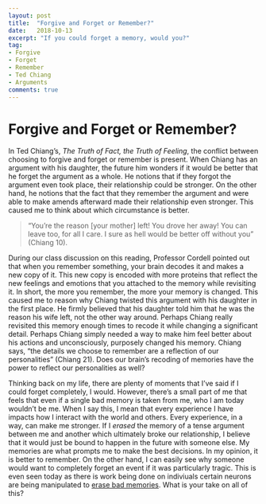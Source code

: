 ```yaml
---
layout: post
title:  "Forgive and Forget or Remember?"
date:   2018-10-13
excerpt: "If you could forget a memory, would you?"
tag:
- Forgive 
- Forget
- Remember
- Ted Chiang
- Arguments
comments: true
---
```


# Forgive and Forget or Remember?

In Ted Chiang’s, *The Truth of Fact, the Truth of Feeling*, the conflict between choosing to forgive and forget or remember is present. When Chiang has an argument with his daughter, the future him wonders if it would be better that he forget the argument as a whole. He notions that if they forgot the argument even took place, their relationship could be stronger. On the other hand, he notions that the fact that they remember the argument and were able to make amends afterward made their relationship even stronger. This caused me to think about which circumstance is better. 

>“You’re the reason [your mother] left! You drove her away! You can leave too, for all I care. 
>I sure as hell would be better off without you” (Chiang 10).

During our class discussion on this reading, Professor Cordell pointed out that when you remember something, your brain decodes it and makes a new copy of it. This new copy is encoded with more proteins that reflect the new feelings and emotions that you attached to the memory while revisiting it. In short, the more you remember, the more your memory is changed. This caused me to reason why Chiang twisted this argument with his daughter in the first place. He firmly believed that his daughter told him that he was the reason his wife left, not the other way around. Perhaps Chiang really revisited this memory enough times to recode it while changing a significant detail. Perhaps Chiang simply needed a way to make him feel better about his actions and unconsciously, purposely changed his memory. Chiang says, “the details we choose to remember are a reflection of our personalities” (Chiang 21). Does our brain’s recoding of memories have the power to reflect our personalities as well?

Thinking back on my life, there are plenty of moments that I’ve said if I could forget completely, I would. However, there’s a small part of me that feels that even if a single bad memory is taken from me, who I am today wouldn’t be me. When I say this, I mean that every experience I have impacts how I interact with the world and others. Every experience, in a way, can make me stronger. If I *erased* the memory of a tense argument between me and another which ultimately broke our relationship, I believe that it would just be bound to happen in the future with someone else. My memories are what prompts me to make the best decisions. In my opinion, it is better to remember. On the other hand, I can easily see why someone would want to completely forget an event if it was particularly tragic. This is even seen today as there is work being done on indiviuals certain neurons are being manipulated to [erase bad memories](https://www.apa.org/monitor/2015/02/bad-memories.aspx). What is your take on all of this?
